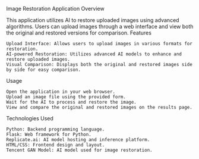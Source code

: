 Image Restoration Application
Overview

This application utilizes AI to restore uploaded images using advanced algorithms. Users can upload images through a web interface and view both the original and restored versions for comparison.
Features

    Upload Interface: Allows users to upload images in various formats for restoration.
    AI-powered Restoration: Utilizes advanced AI models to enhance and restore uploaded images.
    Visual Comparison: Displays both the original and restored images side by side for easy comparison.

Usage

    Open the application in your web browser.
    Upload an image file using the provided form.
    Wait for the AI to process and restore the image.
    View and compare the original and restored images on the results page.

Technologies Used

    Python: Backend programming language.
    Flask: Web framework for Python.
    Replicate.ai: AI model hosting and inference platform.
    HTML/CSS: Frontend design and layout.
    Tencent GAN Model: AI model used for image restoration.
